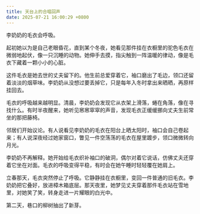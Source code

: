 ```yaml
---
title: 天台上的合唱回声
date: 2025-07-21 16:00:29 +0800
---
```


李奶奶的毛衣会呼吸。

起初她以为是自己老眼昏花，直到某个冬夜，她看见那件挂在衣橱里的驼色毛衣在微弱地起伏，像一只沉睡的动物。她伸手去摸，指尖触到一阵温暖的律动，像是毛衣下藏着一颗小小的心脏。

这件毛衣是她去世的丈夫留下的。他生前总爱穿着它，袖口磨出了毛边，领口还留着淡淡的烟草味。李奶奶从没想过要丢掉它，只是每年入冬时拿出来晒晒，再原样挂回去。

毛衣的呼吸越来越明显。清晨，李奶奶会发现它从衣架上滑落，蜷在角落，像在寻找什么。有时半夜醒来，她听见窸窸窣窣的声音，发现毛衣正缓缓挪向丈夫生前常坐的那把藤椅。

邻居们开始议论。有人说看见李奶奶的毛衣在阳台上晒太阳时，袖口会自己卷起来；有人说深夜经过她家窗口，瞥见一件空荡荡的毛衣在屋里踱步，领口微微转向月光。

李奶奶不再解释。她开始给毛衣织补袖口的破洞，偶尔对着它说话，仿佛丈夫还穿着它坐在对面。毛衣的呼吸变得平稳，有时会在她午睡时轻轻覆在她肩上。

立春那天，毛衣突然停止了呼吸。它静静挂在衣橱里，变回一件普通的旧毛衣。李奶奶把它叠好，放进樟木箱底层。那天夜里，她梦见丈夫穿着那件毛衣站在雪地里，对她笑了笑，转身走进一片耀眼的白光中。

第二天，巷口的柳树抽出了新芽。

